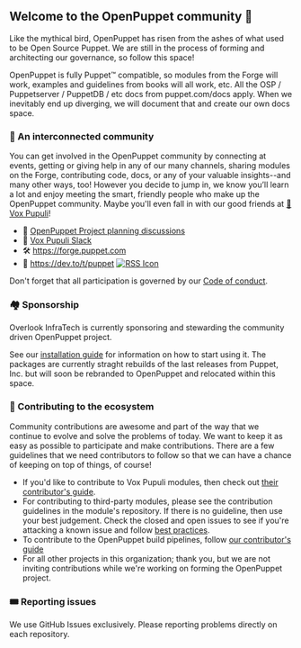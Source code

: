 ## Welcome to the OpenPuppet community 👋

Like the mythical bird, OpenPuppet has risen from the ashes of what used to be Open Source Puppet. We are still in the process of forming and architecting our governance, so follow this space!

OpenPuppet is fully Puppet™️ compatible, so modules from the Forge will work, examples and guidelines
from books will all work, etc. All the OSP / Puppetserver / PuppetDB / etc docs from puppet.com/docs
apply. When we inevitably end up diverging, we will document that and create our own docs space.


### 🎪 An interconnected community

You can get involved in the OpenPuppet community by connecting at events, getting or giving help in any of our many channels, sharing modules on the Forge, contributing code, docs, or any of your valuable insights--and many other ways, too! However you decide to jump in, we know you’ll learn a lot and enjoy meeting the smart, friendly people who make up the OpenPuppet community. Maybe you'll even fall in with our good friends at [🦊 Vox Pupuli](https://voxpupuli.org)!

- 📝 [OpenPuppet Project planning discussions](https://github.com/OpenPuppetProject/planning/discussions)
- 💬 [Vox Pupuli Slack](https://short.voxpupu.li/puppetcommunity_slack_signup)
- 🛠️ https://forge.puppet.com
- 📰 https://dev.to/t/puppet [![RSS Icon](https://github.com/user-attachments/assets/3eefd12a-71c4-4096-9ec7-8dc35d92d88c)](https://dev.to/feed/tag/puppet)

Don't forget that all participation is governed by our [Code of conduct](https://voxpupuli.org/coc/).


### 🏘️ Sponsorship

Overlook InfraTech is currently sponsoring and stewarding the community driven OpenPuppet project.

See our [installation guide](https://overlookinfratech.com/downloads/) for information on how to
start using it. The packages are currently straght rebuilds of the last releases from Puppet, Inc.
but will soon be rebranded to OpenPuppet and relocated within this space.


### 🎁 Contributing to the ecosystem

Community contributions are awesome and part of the way that we continue to evolve and solve the problems of today. We want to keep it as easy as possible to participate and make contributions. There are a few guidelines that we need contributors to follow so that we can have a chance of keeping on top of things, of course!

* If you'd like to contribute to Vox Pupuli modules, then check out [their contributor's guide](https://voxpupuli.org/contributing/).
* For contributing to third-party modules, please see the contribution guidelines in the module's repository. If there is no guideline, then use your best judgement. Check the closed and open issues to see if you're attacking a known issue and follow [best practices](https://docs.github.com/en/pull-requests/collaborating-with-pull-requests/getting-started/best-practices-for-pull-requests).
* To contribute to the OpenPuppet build pipelines, follow [our contributor's guide](https://github.com/OpenPuppetProject/build-pipeline/blob/main/CONTRIBUTING.md)
* For all other projects in this organization; thank you, but we are not inviting contributions while we're working on forming the OpenPuppet project.

### 🎟️ Reporting issues

We use GitHub Issues exclusively. Please reporting problems directly on each repository. 




